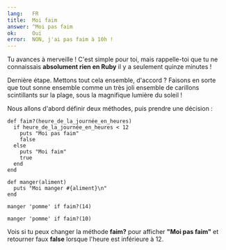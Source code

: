 ```yaml
---
lang:   FR
title:  Moi faim
answer: ^Moi pas faim
ok:     Oui
error:  NON, j'ai pas faim à 10h !
---
```


Tu avances à merveille ! C'est simple pour toi, mais rappelle-toi que tu ne connaissais __absolument rien en Ruby__ il y a seulement quinze minutes !

Dernière étape. Mettons tout cela ensemble, d'accord ? Faisons en sorte que tout sonne ensemble comme un très joli ensemble de carillons scintillants sur la plage, sous la magnifique lumière du soleil !

Nous allons d'abord définir deux méthodes, puis prendre une décision :

    def faim?(heure_de_la_journée_en_heures)
      if heure_de_la_journée_en_heures < 12
        puts "Moi pas faim"
        false
      else
        puts "Moi faim"
        true
      end
    end

    def manger(aliment)
      puts "Moi manger #{aliment}\n"
    end

    manger 'pomme' if faim?(14)

    manger 'pomme' if faim?(10)

Vois si tu peux changer la méthode __faim?__ pour afficher __"Moi pas faim"__ et retourner faux __false__ lorsque l'heure est inférieure à 12.
